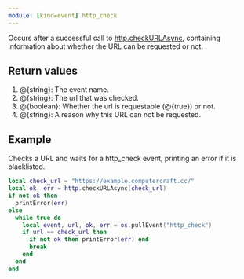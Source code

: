 ```yaml
---
module: [kind=event] http_check
---
```


Occurs after a successful call to [http.checkURLAsync](module/http.html#v:checkURLAsync), containing information about whether the URL can be requested or not.

## Return values
1. @{string}: The event name.
2. @{string}: The url that was checked.
3. @{boolean}: Whether the url is requestable (@{true}) or not.
4. @{string}: A reason why this URL can not be requested.

## Example
Checks a URL and waits for a http_check event, printing an error if it is blacklisted.

```lua
local check_url = "https://example.computercraft.cc/"
local ok, err = http.checkURLAsync(check_url)
if not ok then 
  printError(err)
else
  while true do
    local event, url, ok, err = os.pullEvent("http_check")
    if url == check_url then
      if not ok then printError(err) end
      break
    end
  end
end
```
